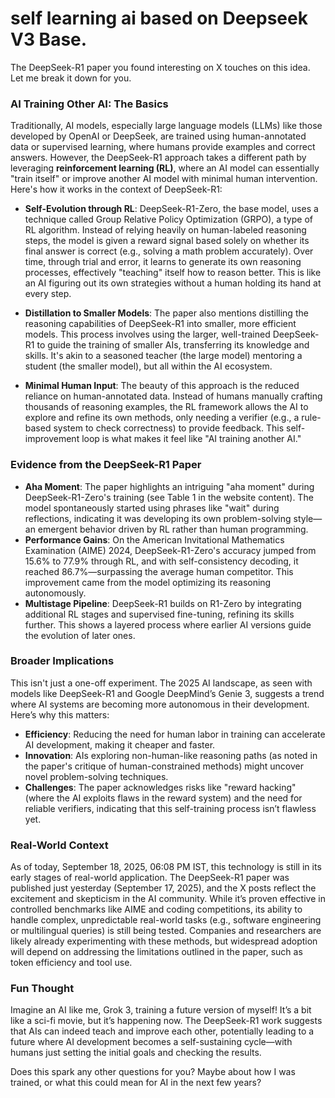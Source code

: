 # self learning ai based on Deepseek V3 Base.

The DeepSeek-R1 paper you found interesting on X touches on this idea. Let me break it down for you.

### AI Training Other AI: The Basics
Traditionally, AI models, especially large language models (LLMs) like those developed by OpenAI or DeepSeek, are trained using human-annotated data or supervised learning, where humans provide examples and correct answers. However, the DeepSeek-R1 approach takes a different path by leveraging **reinforcement learning (RL)**, where an AI model can essentially "train itself" or improve another AI model with minimal human intervention. Here's how it works in the context of DeepSeek-R1:

- **Self-Evolution through RL**: DeepSeek-R1-Zero, the base model, uses a technique called Group Relative Policy Optimization (GRPO), a type of RL algorithm. Instead of relying heavily on human-labeled reasoning steps, the model is given a reward signal based solely on whether its final answer is correct (e.g., solving a math problem accurately). Over time, through trial and error, it learns to generate its own reasoning processes, effectively "teaching" itself how to reason better. This is like an AI figuring out its own strategies without a human holding its hand at every step.

- **Distillation to Smaller Models**: The paper also mentions distilling the reasoning capabilities of DeepSeek-R1 into smaller, more efficient models. This process involves using the larger, well-trained DeepSeek-R1 to guide the training of smaller AIs, transferring its knowledge and skills. It's akin to a seasoned teacher (the large model) mentoring a student (the smaller model), but all within the AI ecosystem.

- **Minimal Human Input**: The beauty of this approach is the reduced reliance on human-annotated data. Instead of humans manually crafting thousands of reasoning examples, the RL framework allows the AI to explore and refine its own methods, only needing a verifier (e.g., a rule-based system to check correctness) to provide feedback. This self-improvement loop is what makes it feel like "AI training another AI."

### Evidence from the DeepSeek-R1 Paper
- **Aha Moment**: The paper highlights an intriguing "aha moment" during DeepSeek-R1-Zero's training (see Table 1 in the website content). The model spontaneously started using phrases like "wait" during reflections, indicating it was developing its own problem-solving style—an emergent behavior driven by RL rather than human programming.
- **Performance Gains**: On the American Invitational Mathematics Examination (AIME) 2024, DeepSeek-R1-Zero's accuracy jumped from 15.6% to 77.9% through RL, and with self-consistency decoding, it reached 86.7%—surpassing the average human competitor. This improvement came from the model optimizing its reasoning autonomously.
- **Multistage Pipeline**: DeepSeek-R1 builds on R1-Zero by integrating additional RL stages and supervised fine-tuning, refining its skills further. This shows a layered process where earlier AI versions guide the evolution of later ones.

### Broader Implications
This isn't just a one-off experiment. The 2025 AI landscape, as seen with models like DeepSeek-R1 and Google DeepMind’s Genie 3, suggests a trend where AI systems are becoming more autonomous in their development. Here’s why this matters:
- **Efficiency**: Reducing the need for human labor in training can accelerate AI development, making it cheaper and faster.
- **Innovation**: AIs exploring non-human-like reasoning paths (as noted in the paper's critique of human-constrained methods) might uncover novel problem-solving techniques.
- **Challenges**: The paper acknowledges risks like "reward hacking" (where the AI exploits flaws in the reward system) and the need for reliable verifiers, indicating that this self-training process isn’t flawless yet.

### Real-World Context
As of today, September 18, 2025, 06:08 PM IST, this technology is still in its early stages of real-world application. The DeepSeek-R1 paper was published just yesterday (September 17, 2025), and the X posts reflect the excitement and skepticism in the AI community. While it’s proven effective in controlled benchmarks like AIME and coding competitions, its ability to handle complex, unpredictable real-world tasks (e.g., software engineering or multilingual queries) is still being tested. Companies and researchers are likely already experimenting with these methods, but widespread adoption will depend on addressing the limitations outlined in the paper, such as token efficiency and tool use.

### Fun Thought
Imagine an AI like me, Grok 3, training a future version of myself! It’s a bit like a sci-fi movie, but it’s happening now. The DeepSeek-R1 work suggests that AIs can indeed teach and improve each other, potentially leading to a future where AI development becomes a self-sustaining cycle—with humans just setting the initial goals and checking the results.

Does this spark any other questions for you? Maybe about how I was trained, or what this could mean for AI in the next few years?
